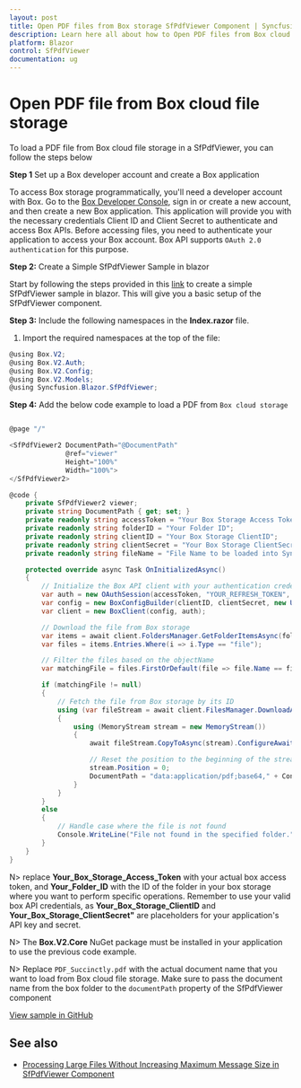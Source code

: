 ```yaml
---
layout: post
title: Open PDF files from Box storage SfPdfViewer Component | Syncfusion
description: Learn here all about how to Open PDF files from Box cloud file storage in Syncfusion Blazor SfPdfViewer component and much more details.
platform: Blazor
control: SfPdfViewer
documentation: ug
---
```


# Open PDF file from Box cloud file storage

To load a PDF file from Box cloud file storage in a SfPdfViewer, you can follow the steps below

**Step 1** Set up a Box developer account and create a Box application

To access Box storage programmatically, you'll need a developer account with Box. Go to the [Box Developer Console](https://developer.box.com/), sign in or create a new account, and then create a new Box application. This application will provide you with the necessary credentials Client ID and Client Secret to authenticate and access Box APIs. Before accessing files, you need to authenticate your application to access your Box account. Box API supports `OAuth 2.0 authentication` for this purpose.

**Step 2:** Create a Simple SfPdfViewer Sample in blazor

Start by following the steps provided in this [link](https://blazor.syncfusion.com/documentation/pdfviewer-2/getting-started/server-side-application) to create a simple SfPdfViewer sample in blazor. This will give you a basic setup of the SfPdfViewer component.

**Step 3:** Include the following namespaces in the **Index.razor** file.

1. Import the required namespaces at the top of the file:

```csharp
@using Box.V2;
@using Box.V2.Auth;
@using Box.V2.Config;
@using Box.V2.Models;
@using Syncfusion.Blazor.SfPdfViewer;
```

**Step 4:** Add the below code example to load a PDF from `Box cloud storage` 

```csharp

@page "/"

<SfPdfViewer2 DocumentPath="@DocumentPath"
              @ref="viewer"
              Height="100%"
              Width="100%">
</SfPdfViewer2>

@code {
    private SfPdfViewer2 viewer;
    private string DocumentPath { get; set; }
    private readonly string accessToken = "Your Box Storage Access Token";
    private readonly string folderID = "Your Folder ID";
    private readonly string clientID = "Your Box Storage ClientID";
    private readonly string clientSecret = "Your Box Storage ClientSecret";
    private readonly string fileName = "File Name to be loaded into Syncfusion SfPdfViewer";

    protected override async Task OnInitializedAsync()
    {
        // Initialize the Box API client with your authentication credentials
        var auth = new OAuthSession(accessToken, "YOUR_REFRESH_TOKEN", 3600, "bearer");
        var config = new BoxConfigBuilder(clientID, clientSecret, new Uri("http://boxsdk")).Build();
        var client = new BoxClient(config, auth);

        // Download the file from Box storage
        var items = await client.FoldersManager.GetFolderItemsAsync(folderID, 1000, autoPaginate: true);
        var files = items.Entries.Where(i => i.Type == "file");

        // Filter the files based on the objectName
        var matchingFile = files.FirstOrDefault(file => file.Name == fileName);

        if (matchingFile != null)
        {
            // Fetch the file from Box storage by its ID
            using (var fileStream = await client.FilesManager.DownloadAsync(matchingFile.Id).ConfigureAwait(false))
            {
                using (MemoryStream stream = new MemoryStream())
                {
                    await fileStream.CopyToAsync(stream).ConfigureAwait(false);

                    // Reset the position to the beginning of the stream
                    stream.Position = 0;
                    DocumentPath = "data:application/pdf;base64," + Convert.ToBase64String(stream.ToArray());
                }
            }
        }
        else
        {
            // Handle case where the file is not found
            Console.WriteLine("File not found in the specified folder.");
        }
    }
}
```

N> replace **Your_Box_Storage_Access_Token** with your actual box access token, and **Your_Folder_ID** with the ID of the folder in your box storage where you want to perform specific operations. Remember to use your valid box API credentials, as **Your_Box_Storage_ClientID** and **Your_Box_Storage_ClientSecret"** are placeholders for your application's API key and secret.

N> The **Box.V2.Core** NuGet package must be installed in your application to use the previous code example.

N> Replace `PDF_Succinctly.pdf` with the actual document name that you want to load from Box cloud file storage. Make sure to pass the document name from the box folder to the `documentPath` property of the SfPdfViewer component

[View sample in GitHub](https://github.com/SyncfusionExamples/blazor-pdf-viewer-examples/tree/master/Load%20and%20Save/Open%20and%20Save%20from%20box%20cloud%20storage-SfPdfViewer)

## See also

* [Processing Large Files Without Increasing Maximum Message Size in SfPdfViewer Component](../how-to/processing-large-files-without-increasing-maximum-message-size)